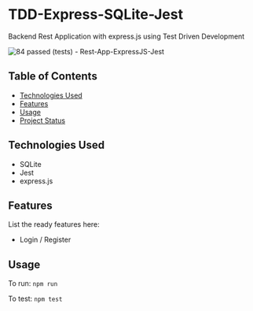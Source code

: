 # TDD-Express-SQLite-Jest
Backend Rest Application with express.js using Test Driven Development

![84 passed (tests) - Rest-App-ExpressJS-Jest ](https://user-images.githubusercontent.com/50525581/127457392-44b4dd09-2325-4d94-97c2-66fcc01165d2.png)

## Table of Contents
* [Technologies Used](#technologies-used)
* [Features](#features)
* [Usage](#usage)
* [Project Status](#project-status)

## Technologies Used
- SQLite
- Jest
- express.js

## Features
List the ready features here:
- Login / Register

## Usage

To run: 
`npm run`

To test:
`npm test`


